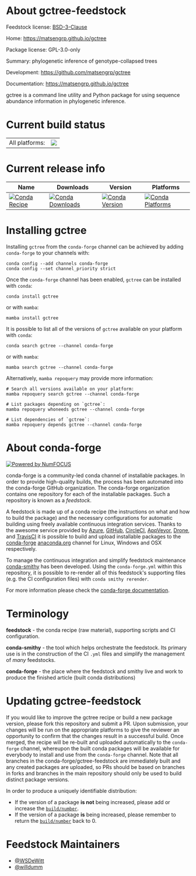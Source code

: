 About gctree-feedstock
======================

Feedstock license: [BSD-3-Clause](https://github.com/conda-forge/gctree-feedstock/blob/main/LICENSE.txt)

Home: https://matsengrp.github.io/gctree

Package license: GPL-3.0-only

Summary: phylogenetic inference of genotype-collapsed trees

Development: https://github.com/matsengrp/gctree

Documentation: https://matsengrp.github.io/gctree

gctree is a command line utility and Python package for using
sequence abundance information in phylogenetic inference.


Current build status
====================


<table><tr><td>All platforms:</td>
    <td>
      <a href="https://dev.azure.com/conda-forge/feedstock-builds/_build/latest?definitionId=15618&branchName=main">
        <img src="https://dev.azure.com/conda-forge/feedstock-builds/_apis/build/status/gctree-feedstock?branchName=main">
      </a>
    </td>
  </tr>
</table>

Current release info
====================

| Name | Downloads | Version | Platforms |
| --- | --- | --- | --- |
| [![Conda Recipe](https://img.shields.io/badge/recipe-gctree-green.svg)](https://anaconda.org/conda-forge/gctree) | [![Conda Downloads](https://img.shields.io/conda/dn/conda-forge/gctree.svg)](https://anaconda.org/conda-forge/gctree) | [![Conda Version](https://img.shields.io/conda/vn/conda-forge/gctree.svg)](https://anaconda.org/conda-forge/gctree) | [![Conda Platforms](https://img.shields.io/conda/pn/conda-forge/gctree.svg)](https://anaconda.org/conda-forge/gctree) |

Installing gctree
=================

Installing `gctree` from the `conda-forge` channel can be achieved by adding `conda-forge` to your channels with:

```
conda config --add channels conda-forge
conda config --set channel_priority strict
```

Once the `conda-forge` channel has been enabled, `gctree` can be installed with `conda`:

```
conda install gctree
```

or with `mamba`:

```
mamba install gctree
```

It is possible to list all of the versions of `gctree` available on your platform with `conda`:

```
conda search gctree --channel conda-forge
```

or with `mamba`:

```
mamba search gctree --channel conda-forge
```

Alternatively, `mamba repoquery` may provide more information:

```
# Search all versions available on your platform:
mamba repoquery search gctree --channel conda-forge

# List packages depending on `gctree`:
mamba repoquery whoneeds gctree --channel conda-forge

# List dependencies of `gctree`:
mamba repoquery depends gctree --channel conda-forge
```


About conda-forge
=================

[![Powered by
NumFOCUS](https://img.shields.io/badge/powered%20by-NumFOCUS-orange.svg?style=flat&colorA=E1523D&colorB=007D8A)](https://numfocus.org)

conda-forge is a community-led conda channel of installable packages.
In order to provide high-quality builds, the process has been automated into the
conda-forge GitHub organization. The conda-forge organization contains one repository
for each of the installable packages. Such a repository is known as a *feedstock*.

A feedstock is made up of a conda recipe (the instructions on what and how to build
the package) and the necessary configurations for automatic building using freely
available continuous integration services. Thanks to the awesome service provided by
[Azure](https://azure.microsoft.com/en-us/services/devops/), [GitHub](https://github.com/),
[CircleCI](https://circleci.com/), [AppVeyor](https://www.appveyor.com/),
[Drone](https://cloud.drone.io/welcome), and [TravisCI](https://travis-ci.com/)
it is possible to build and upload installable packages to the
[conda-forge](https://anaconda.org/conda-forge) [anaconda.org](https://anaconda.org/)
channel for Linux, Windows and OSX respectively.

To manage the continuous integration and simplify feedstock maintenance
[conda-smithy](https://github.com/conda-forge/conda-smithy) has been developed.
Using the ``conda-forge.yml`` within this repository, it is possible to re-render all of
this feedstock's supporting files (e.g. the CI configuration files) with ``conda smithy rerender``.

For more information please check the [conda-forge documentation](https://conda-forge.org/docs/).

Terminology
===========

**feedstock** - the conda recipe (raw material), supporting scripts and CI configuration.

**conda-smithy** - the tool which helps orchestrate the feedstock.
                   Its primary use is in the construction of the CI ``.yml`` files
                   and simplify the management of *many* feedstocks.

**conda-forge** - the place where the feedstock and smithy live and work to
                  produce the finished article (built conda distributions)


Updating gctree-feedstock
=========================

If you would like to improve the gctree recipe or build a new
package version, please fork this repository and submit a PR. Upon submission,
your changes will be run on the appropriate platforms to give the reviewer an
opportunity to confirm that the changes result in a successful build. Once
merged, the recipe will be re-built and uploaded automatically to the
`conda-forge` channel, whereupon the built conda packages will be available for
everybody to install and use from the `conda-forge` channel.
Note that all branches in the conda-forge/gctree-feedstock are
immediately built and any created packages are uploaded, so PRs should be based
on branches in forks and branches in the main repository should only be used to
build distinct package versions.

In order to produce a uniquely identifiable distribution:
 * If the version of a package **is not** being increased, please add or increase
   the [``build/number``](https://docs.conda.io/projects/conda-build/en/latest/resources/define-metadata.html#build-number-and-string).
 * If the version of a package **is** being increased, please remember to return
   the [``build/number``](https://docs.conda.io/projects/conda-build/en/latest/resources/define-metadata.html#build-number-and-string)
   back to 0.

Feedstock Maintainers
=====================

* [@WSDeWitt](https://github.com/WSDeWitt/)
* [@willdumm](https://github.com/willdumm/)

